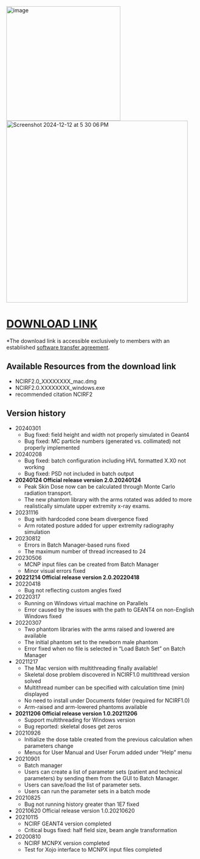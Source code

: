 <img width="300" alt="image" src="https://user-images.githubusercontent.com/22055904/233450972-15856234-7bf7-4035-9e56-cdd239c9d07d.png">

<img width="477" alt="Screenshot 2024-12-12 at 5 30 06 PM" src="https://github.com/user-attachments/assets/7e4308ee-ce70-45ec-a1f8-94d22f5ee002" />

# [DOWNLOAD LINK](https://nih-my.sharepoint.com/:f:/r/personal/leechoonsik_nih_gov/Documents/ncidoseshare/NCIRF?csf=1&web=1&e=BDRfxZ)
*The download link is accessible exclusively to members with an established [software transfer agreement](https://dceg.cancer.gov/tools/radiation-dosimetry-tools/ncidose-software-transfer-agreement.pdf).

## Available Resources from the download link
- NCIRF2.0_XXXXXXXX_mac.dmg
- NCIRF2.0.XXXXXXXX_windows.exe
- recommended citation NCIRF2

## Version history
- 20240301
  - Bug fixed: field height and width not properly simulated in Geant4
  - Bug fixed: MC particle numbers (generated vs. collimated) not properly implemented 
- 20240208
  - Bug fixed: batch configuration including HVL formatted X.X0 not working
  - Bug fixed: PSD not included in batch output
- **20240124 Official release version 2.0.20240124**  
  - Peak Skin Dose now can be calculated through Monte Carlo radiation transport.
  - The new phantom library with the arms rotated was added to more realistically simulate upper extremity x-ray exams.
- 20231116
  - Bug with hardcoded cone beam divergence fixed
  - Arm rotated posture added for upper extremity radiography simulation
- 20230812
  - Errors in Batch Manager-based runs fixed
  - The maximum number of thread increased to 24 
- 20230506
  - MCNP input files can be created from Batch Manager
  - Minor visual errors fixed
- **20221214 Official release version 2.0.20220418**
- 20220418
  - Bug not reflecting custom angles fixed
- 20220317
  - Running on Windows virtual machine on Parallels
  - Error caused by the issues with the path to GEANT4 on non-English Windows fixed
- 20220307
  - Two phantom libraries with the arms raised and lowered are available
  - The initial phantom set to the newborn male phantom
  - Error fixed when no file is selected in “Load Batch Set” on Batch Manager
- 20211217
  - The Mac version with multithreading finally available!
  - Skeletal dose problem discovered in NCIRF1.0 multithread version solved
  - Multithread number can be specified with calculation time (min) displayed
  - No need to install under Documents folder (required for NCIRF1.0)
  - Arm-raised and arm-lowered phantoms available
- **20211206 Official release version 1.0.20211206**
  - Support multithreading for Windows version
  - Bug reported: skeletal doses get zeros
- 20210926
  - Initialize the dose table created from the previous calculation when parameters change
  - Menus for User Manual and User Forum added under “Help” menu
- 20210901
  - Batch manager
  - Users can create a list of parameter sets (patient and technical parameters) by sending them from the GUI to Batch Manager.
  - Users can save/load the list of parameter sets.
  - Users can run the parameter sets in a batch mode
- 20210825
  - Bug not running history greater than 1E7 fixed
- 20210620 Official release version 1.0.20210620
- 20210115
  - NCIRF GEANT4 version completed
  - Critical bugs fixed: half field size, beam angle transformation
- 20200810
  - NCIRF MCNPX version completed
  - Test for Xojo interface to MCNPX input files completed 
